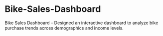 # Bike-Sales-Dashboard
Bike Sales Dashboard – Designed an interactive dashboard to analyze bike purchase trends across demographics and income levels.
